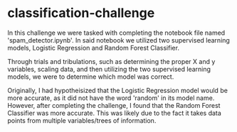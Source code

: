# classification-challenge

In this challenge we were tasked with completing the notebook file  named 'spam_detector.ipynb'. 
In said notebook we utilized two supervised learning models, Logistic Regression and
Random Forest Classifier. 

Through trials and tribulations, such as determining the proper X and y variables, scaling data, and then
utilizing the two supervised learning models, we were to determine which model was correct.

Originally, I had hypotheisized that the Logistic Regression model would be more accurate, as it did not have the
word 'random' in its model name. However, after completing the challenge, I found that the Random Forest Classifier was more
accurate. This was likely due to the fact it takes data points from multiple variables/trees of information.